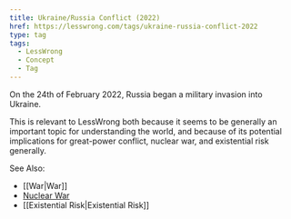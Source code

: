 ```yaml
---
title: Ukraine/Russia Conflict (2022)
href: https://lesswrong.com/tags/ukraine-russia-conflict-2022
type: tag
tags:
  - LessWrong
  - Concept
  - Tag
---
```


On the 24th of February 2022, Russia began a military invasion into Ukraine. 

This is relevant to LessWrong both because it seems to be generally an important topic for understanding the world, and because of its potential implications for great-power conflict, nuclear war, and existential risk generally. 

See Also:

*   [[War|War]]
*   [Nuclear War](https://www.lesswrong.com/tag/nuclear-war)
*   [[Existential Risk|Existential Risk]]